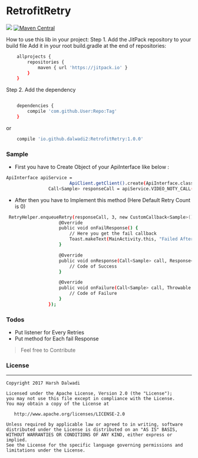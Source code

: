 # RetrofitRetry

[![](https://jitpack.io/v/dalwadi2/RetrofitRetry.svg)](https://jitpack.io/#dalwadi2/RetrofitRetry)
[![Maven Central](https://maven-badges.herokuapp.com/maven-central/io.github.dalwadi2/RetrofitRetry/badge.svg)](https://maven-badges.herokuapp.com/maven-central/io.github.dalwadi2/RetrofitRetry)

How to use this lib in your project: 
Step 1. Add the JitPack repository to your build file
Add it in your root build.gradle at the end of repositories:
```sh
	allprojects {
		repositories {
			maven { url 'https://jitpack.io' }
		}
	}
```

Step 2. Add the dependency
```sh

	dependencies {
		compile 'com.github.User:Repo:Tag'
	}
```
or

```sh
	compile 'io.github.dalwadi2:RetrofitRetry:1.0.0'
```

### Sample

- First you have to Create Object of your ApiInterface like below : 
```sh
ApiInterface apiService =
                        ApiClient.getClient().create(ApiInterface.class);
                Call<Sample> responseCall = apiService.VIDEO_NOTY_CALL();
```
- After then you have to Implement this method (Here Default Retry Count is 0)
```sh
 RetryHelper.enqueueRetry(responseCall, 3, new CustomCallback<Sample>() {
                    @Override
                    public void onFailResponse() {
                        // Here you get the fail callback
                        Toast.makeText(MainActivity.this, "Failed After Retry", Toast.LENGTH_SHORT).show();
                    }

                    @Override
                    public void onResponse(Call<Sample> call, Response<Sample> response) {
                        // Code of Success
                    }

                    @Override
                    public void onFailure(Call<Sample> call, Throwable t) {
                        // Code of Failure
                    }
                });
```

### Todos

 - Put listener for Every Retries
 - Put method for Each fail Response

> Feel free to Contribute

### License
--------

    Copyright 2017 Harsh Dalwadi

    Licensed under the Apache License, Version 2.0 (the "License");
    you may not use this file except in compliance with the License.
    You may obtain a copy of the License at

       http://www.apache.org/licenses/LICENSE-2.0

    Unless required by applicable law or agreed to in writing, software
    distributed under the License is distributed on an "AS IS" BASIS,
    WITHOUT WARRANTIES OR CONDITIONS OF ANY KIND, either express or implied.
    See the License for the specific language governing permissions and
    limitations under the License.
